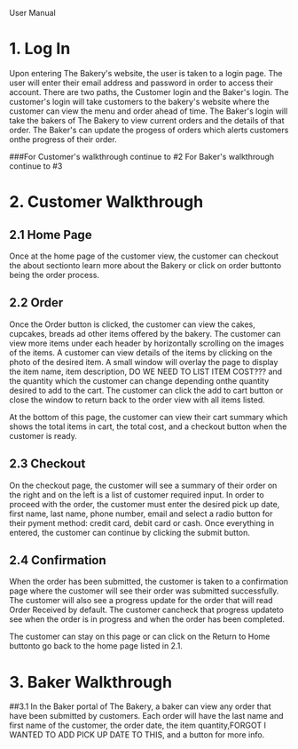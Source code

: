 User Manual

# 1. Log In
  Upon entering The Bakery's website, the user is taken to a login page. The user will enter their email address and password in order to access their account.
  There are two paths, the Customer login and the Baker's login. The customer's login will take customers to the bakery's website where the customer can view the menu and order ahead of time.
  The Baker's login will take the bakers of The Bakery to view current orders and the details of that order. The Baker's can update the progess of orders which alerts customers onthe progress of their order.
  
###For Customer's walkthrough continue to #2 For Baker's walkthrough continue to #3 
  
# 2. Customer Walkthrough

## 2.1 Home Page
  Once at the home page of the customer view, the customer can checkout the about sectionto learn more about the Bakery or click on order buttonto being the order process.
  
  
## 2.2 Order
Once the Order button is clicked, the customer can view the cakes, cupcakes, breads ad other items offered by the bakery. The customer can view more items under each header by horizontally scrolling on the images of the items. A customer can view details of the items by clicking on the photo of the desired item. A small window will overlay the page to display the item name, item description, DO WE NEED TO LIST ITEM COST??? and the quantity which the customer can change depending onthe quantity desired to add to the cart. The customer can click the add to cart button or close the window to return back to the order view with all items listed.


At the bottom of this page, the customer can view their cart summary which shows the total items in cart, the total cost, and a checkout button when the customer is ready.

## 2.3 Checkout 
On the checkout page, the customer will see a summary of their order on the right and on the left is a list of customer required input. In order to proceed with the order, the customer must enter the desired pick up date, first name, last name, phone number, email and select a radio button for their pyment method: credit card, debit card or cash. Once everything in entered, the customer can continue by clicking the submit button.

## 2.4 Confirmation
When the order has been submitted, the customer is taken to a confirmation page where the customer will see their order was submitted successfully. The customer will also see a progress update for the order that will read Order Received by default. The customer cancheck that progress updateto see when the order is in progress and when the order has been completed.

The customer can stay on this page or can click on the Return to Home buttonto go back to the home page listed in 2.1.

  
# 3. Baker Walkthrough

##3.1
In the Baker portal of The Bakery, a baker can view any order that have been submitted by customers. Each order will have the last name and first name of the customer, the order date, the item quantity,FORGOT I WANTED TO ADD PICK UP DATE TO THIS, and a button for more info.
    
</ol>

